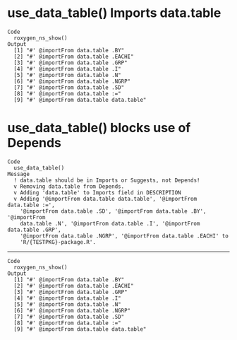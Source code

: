 # use_data_table() Imports data.table

    Code
      roxygen_ns_show()
    Output
      [1] "#' @importFrom data.table .BY"       
      [2] "#' @importFrom data.table .EACHI"    
      [3] "#' @importFrom data.table .GRP"      
      [4] "#' @importFrom data.table .I"        
      [5] "#' @importFrom data.table .N"        
      [6] "#' @importFrom data.table .NGRP"     
      [7] "#' @importFrom data.table .SD"       
      [8] "#' @importFrom data.table :="        
      [9] "#' @importFrom data.table data.table"

# use_data_table() blocks use of Depends

    Code
      use_data_table()
    Message
      ! data.table should be in Imports or Suggests, not Depends!
      v Removing data.table from Depends.
      v Adding 'data.table' to Imports field in DESCRIPTION
      v Adding '@importFrom data.table data.table', '@importFrom data.table :=',
        '@importFrom data.table .SD', '@importFrom data.table .BY', '@importFrom
        data.table .N', '@importFrom data.table .I', '@importFrom data.table .GRP',
        '@importFrom data.table .NGRP', '@importFrom data.table .EACHI' to
        'R/{TESTPKG}-package.R'.

---

    Code
      roxygen_ns_show()
    Output
      [1] "#' @importFrom data.table .BY"       
      [2] "#' @importFrom data.table .EACHI"    
      [3] "#' @importFrom data.table .GRP"      
      [4] "#' @importFrom data.table .I"        
      [5] "#' @importFrom data.table .N"        
      [6] "#' @importFrom data.table .NGRP"     
      [7] "#' @importFrom data.table .SD"       
      [8] "#' @importFrom data.table :="        
      [9] "#' @importFrom data.table data.table"


